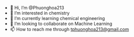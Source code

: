 - 👋 Hi, I’m @Phuonghoa213
- 👀 I’m interested in chemistry
- 🌱 I’m currently learning chemical engineering
- 💞️ I’m looking to collaborate on Machine Learning
- 📫 How to reach me through tphuonghoa213@gmail.com


<!---
Phuonghoa213/Phuonghoa213 is a ✨ special ✨ repository because its `README.md` (this file) appears on your GitHub profile.
You can click the Preview link to take a look at your changes.
--->
